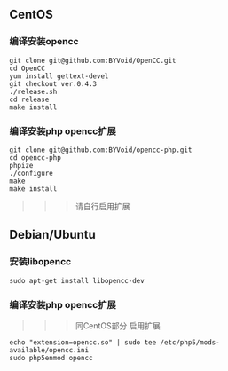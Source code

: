 ## CentOS

### 编译安装opencc
```shell
git clone git@github.com:BYVoid/OpenCC.git
cd OpenCC
yum install gettext-devel
git checkout ver.0.4.3
./release.sh
cd release
make install
```

### 编译安装php opencc扩展
```shell
git clone git@github.com:BYVoid/opencc-php.git
cd opencc-php
phpize
./configure
make
make install
```
>>> 请自行启用扩展


## Debian/Ubuntu

### 安装libopencc
```shell
sudo apt-get install libopencc-dev
```

### 编译安装php opencc扩展
>>> 同CentOS部分
启用扩展
```shell
echo "extension=opencc.so" | sudo tee /etc/php5/mods-available/opencc.ini
sudo php5enmod opencc
```
